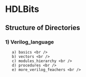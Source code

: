 # HDLBits

## Structure of Directories
### 1) Verilog_language <br />
       a) basics <br />
       b) vectors <br />
       c) modules_hierarchy <br />
       d) procedures <br />
       e) more_verilog_feachers <br />
